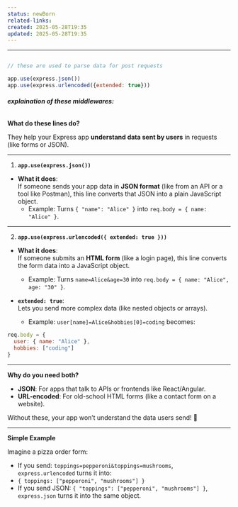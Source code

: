 ```yaml
---
status: newBorn
related-links: 
created: 2025-05-28T19:35
updated: 2025-05-28T19:35
---
```

---

```js

// these are used to parse data for post requests

app.use(express.json())
app.use(express.urlencoded({extended: true}))
```

###### **explaination of these middlewares:**

**What do these lines do?**

They help your Express app **understand data sent by users** in requests (like forms or JSON).

---

1. **`app.use(express.json())`**

- **What it does**:  
    If someone sends your app data in **JSON format** (like from an API or a tool like Postman), this line converts that JSON into a plain JavaScript object.
    - Example: Turns `{ "name": "Alice" }` into `req.body = { name: "Alice" }`.

---

2. **`app.use(express.urlencoded({ extended: true }))`**

- **What it does**:  
    If someone submits an **HTML form** (like a login page), this line converts the form data into a JavaScript object.
    
    - Example: Turns `name=Alice&age=30` into `req.body = { name: "Alice", age: "30" }`.
- **`extended: true`**:  
    Lets you send more complex data (like nested objects or arrays).
    - Example: `user[name]=Alice&hobbies[0]=coding` becomes:
```js
req.body = {
  user: { name: "Alice" },
  hobbies: ["coding"]
}
```

---

**Why do you need both?**

- **JSON**: For apps that talk to APIs or frontends like React/Angular.
- **URL-encoded**: For old-school HTML forms (like a contact form on a website).

Without these, your app won’t understand the data users send! 🔑

---

**Simple Example**

Imagine a pizza order form:

- If you send: `toppings=pepperoni&toppings=mushrooms`,  
    `express.urlencoded` turns it into:
- `{ toppings: ["pepperoni", "mushrooms"] }`
- If you send JSON: `{ "toppings": ["pepperoni", "mushrooms"] }`,  
    `express.json` turns it into the same object.


